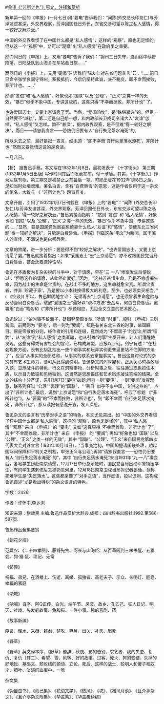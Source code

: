 #[鲁迅《“非所计也”》原文、注释和赏析](https://www.vrrw.net/wx/9640.html)

新年第一回的《申报》(一月七日)用“要电”告诉我们：“闻陈(外交总长印友仁)与芳泽友谊甚深，外交界观察，芳泽回国任日外长，东省交涉可望以陈之私人感情，得一较好之解决云。”

中国的外交界看惯了在中国什么都是“私人感情”，这样的“观察”，原也无足怪的。但从这一个“观察”中，又可以“观察”出“私人感情”在政府里之重要。

然而同日的《申报》上，又用“要电”告诉了我们：“锦州三日失守，连山绥中续告陷落，日陆战队到山海关在车站悬日旗……”

而同日的《申报》上，又用“要闻”告诉我们“陈友仁对东省问题宣言”云：“……前日已命令张学良固守锦州，积极抵抗，今后仍坚持此旨，决不稍变，即不幸而挫败，非所计也。……”

然则“友谊”和“私人感情”，好象也如“国联”以及“公理”，“正义”之类一样的无效，“暴日”似乎不象中国，专讲这些的，这真只得“不幸而挫败，非所计也” 了。

也许爱国志士，又要上京请愿了罢。当然，“爱国热忱”，是“殊堪嘉许”的，但第一自然要不“越轨”，第二还是自己想一想，和内政部长卫戍司令诸大人“友谊”怎样，“私人感情”又怎样。倘不“甚深”，据内政界观察，是不但难“得一较好之解决”，而且——请恕我直言——恐怕仍旧要有人“自行失足落水淹死”的。

所以未去之前，最好是拟一宣言，结末道：“即不幸而‘自行失足落水淹死’，非所计也!”然而又要觉悟这说的是真话。

一月八日。



【析】 据鲁迅手稿，本文写在1932年1月8日，最初发表于 《十字街头》 第三期 (1932年1月5日出版) 写作时间在后而发表在前，似一矛盾。其实，《十字街头》作为左联刊物，第三期又是被禁止之前最后一期，可能出版在1932年1月8日之后，足知当时处境艰难。署名白舌，含有“白费唇舌”的意思，这是作者仅用于这一杂文的笔名，大致与 《 “非所计也”》题旨有关。

文章开题，引用了1932年1月7日刊载在 《申报》上的“要电”：“闻陈 (外交总长印友仁)与芳泽友谊甚深，外交界观察，芳泽回国任日外长，东省交涉可望以陈之私人感情，得一较好之解决云。”鲁迅紧接而指明： “然则 ‘友谊’ 和 ‘私人感情’，好象也如 ‘国联’ 以及 ‘公理’，‘正义’之类一样的无效，‘暴日’似乎不象中国，专讲这些的……”显然，要是国民党当局妄想倚靠什么私人“友谊”和“感情”，便使东北三省问题“得一较好之解决”，只能是白费唇舌。《申报》刊载这条“电文”为新闻，属于骗人的宣传，不消说也是白费唇舌。

文章的煞尾，进一步分析：要是得不到“较好之解决”，“也许爱国志士，又要上京请愿了罢。”鲁迅就接着指出：如果“爱国志士”去“上京请愿”，亦不过跟国民党当局白费唇舌，甚至还要送掉性命。

鲁迅在矛盾极为复杂尖锐的斗争中，对于请愿，早在“三·一八”惨案发生后便说过：“但愿这样的请愿，从此停止就好。”因为，“这并非吝惜生命，乃是不肯虚掷生命，因为战士的生命是宝贵的。在战士不多的地方，这生命就愈宝责。所谓宝贵者，并非 ‘珍藏于家’，乃是要以小本钱换得极大的利息，至少，也必须卖买相当。” ( 《空谈》) 所以，鲁迅鲜明地立论： 无须再去“上京请愿”，也无须冒着生命危险与反动当局白费唇舌。儆醒“爱国之士”最好以“别种方法”去战斗，何苦白费唇舌。这署用“白舌”笔名和《“非所计也”》标题相应，尤见全文立意的艺术匠心。

鲁迅说过：“论时事不留面子，砭锢弊常取类型。”所谓 “时事”，顺引 《申报》三则新闻，前两则为 “要电”，后一则为“要闻”，都是有关东北三省的时事，举国瞩目。原是零散的分则，经作者的引用和连缀，竟然成为“不留面子”的议论;所谓“锢弊”，从“友谊”到“私人感情”之类诓骗，也从引摘“时事”生发开来，让人们清醒地发现，这些有碍或有害社会的言论，已构成典型，应报以针砭。列宁有述：“在社会现象方面，没有比胡乱抽出一些个别事实和玩弄实例更普遍更站不住脚的方法了”，应当“从事实的全部总和，从事实的联系去掌握事实”。鲁迅这篇时论式的杂文具有艺术生命力，便可从此得到说明。鲁迅杂文的浑厚犀利，正从关心时事政局入题，显示战斗的特色。行文在洞察事物，分析时事之后，往往通过现象抓住本质，以示目力敏锐和见地独到。这当然是思想锻炼和艺术锻炼凝注笔端的结果。全文的结构十分严谨，先引1月7日“要电”破题;再引一则“要电”，一则“要闻”发挥题意，联系到枉叫 “公理”“婆理”的“国联”，“ ‘暴日’ 似乎不象中国，专讲这些的”，点出了“非所计也”;最后，说到“上京请愿”和“自行失足落水淹死”，呼应了标题 《“非所计也”》。从“要闻”的“不幸而挫败，非所计也”，到 “即不幸而 ‘自行失足落水淹死’，非所计也”，都从读报有感说开去，发人深思。

鲁迅杂文的语言有“历举对手之语”的特色，本文尤见突出。如 “中国的外交界看惯了在中国什么都是‘私人感情’，这样的 ‘观察’，原也无足怪的”，其中“私人感情”“观察” 来自 《申报》 的 “要电”; 又如“这真只得 ‘不幸而挫败，非所计也’ 了”，其中“不幸而挫败，非所计也” 来自 《申报》 的 “要闻”; 再如“好象也如 ‘国联’ 以及 ‘公理’，‘正义’ 之类一样的无效”，其中 “国联”、“公理”、“正义”来自国民党第四次代表大会对外宣言 (1931年10月14日)，“当事变之初，中国即提请国联处理，期以国际间保障和平机关之制裁，申张正义与公理”;再如“请恕我直言——恐怕仍旧要有人 ‘自行失足落水淹死’ 的”，其中 ‘自行失足落水淹死”来自1931年“九·一八”事变后，各地学生纷赴南京请愿，12月17日举行总示威时，国民党当局出动军警镇压学生，有的学生遇刺伤后又被扔进河里，12月18日南京卫戍当局对记者谈话，竟称死难学生是“失足落水”。这些都采撷了“对手之语”，当作反语，投以讽刺，这构成鲁迅自述“尤易看出特别”的杂文语言的特色。

字数：2426

作者：许怀中,李乡浏

知识来源：张效民 主编.鲁迅作品赏析大辞典.成都：四川辞书出版社.1992.第586-587页.

鲁迅作品全集鉴赏

《朝花夕拾》

范爱农、《二十四孝图》、藤野先生、阿长与山海经、从百草园到三味书屋、五猖会、狗·猫·鼠、琐记、无常

《仿徨》

祝福、弟兄、在酒楼上、伤逝、离婚、孤独者、高老夫子、示众、长明灯、肥皂、幸福的家庭

《呐喊》

《呐喊》自序、阿Q正传、白光、端午节、风波、故乡、孔乙己、狂人日记、明天、社戏、头发的故事、兔和猫、一件小事、鸭的喜剧、药

《故事新编》

序言、理水、采薇、铸剑、非攻、奔月、出关、补天、起死

《野草》

《野草》英文译本序、《野草》题辞、秋夜、影的告别、求乞者、我的失恋、复仇、复仇〔其二〕、希望、雪、风筝、好的故事、过客、死火、狗的驳诘、失掉的好地狱、墓碣文、颓败线的颤动、立论、死后、这样的战士、聪明人和傻子和奴才、腊叶、淡淡的血痕中、一觉

杂文集

《伪自由书》、《而己集》、《花边文学》、《热风》、《坟》、《准风月谈》、《且介亭杂文》、《且介亭杂文附集》、《华盖集》、《华盖集续编》

